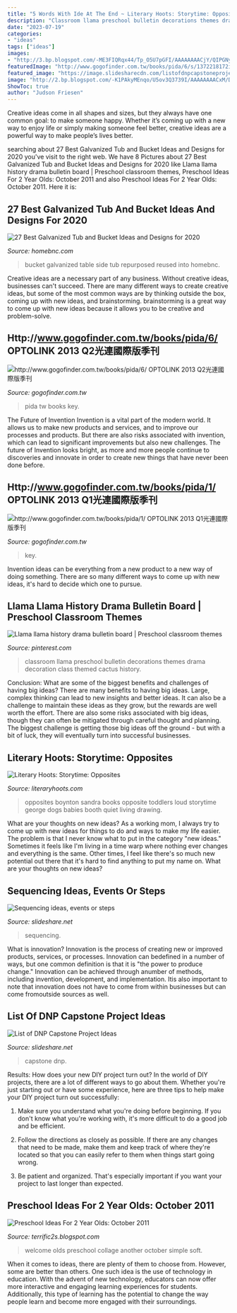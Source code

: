 ```yaml
---
title: "5 Words With Ide At The End ~ Literary Hoots: Storytime: Opposites"
description: "Classroom llama preschool bulletin decorations themes drama decoration class themed cactus history"
date: "2023-07-19"
categories:
- "ideas"
tags: ["ideas"]
images:
- "http://3.bp.blogspot.com/-ME3FIQRqx44/Tp_O5U7pGFI/AAAAAAAACjY/QIPGNypNvZQ/s1600/IMG_9859.JPG"
featuredImage: "http://www.gogofinder.com.tw/books/pida/6/s/1372218172irmj7ADf.jpg"
featured_image: "https://image.slidesharecdn.com/listofdnpcapstoneprojectideas-170223011326/95/list-of-dnp-capstone-project-ideas-1-638.jpg?cb=1487812421"
image: "http://2.bp.blogspot.com/-K1PAkyMEnqo/U5ov3Q3739I/AAAAAAAACxM/DcY7IokvWXc/s1600/opposites.jpg"
ShowToc: true
author: "Judson Friesen"
---
```



Creative ideas come in all shapes and sizes, but they always have one common goal: to make someone happy. Whether it’s coming up with a new way to enjoy life or simply making someone feel better, creative ideas are a powerful way to make people’s lives better.

	

		
searching about 27 Best Galvanized Tub and Bucket Ideas and Designs for 2020 you've visit to the right web. We have 8 Pictures about 27 Best Galvanized Tub and Bucket Ideas and Designs for 2020 like Llama llama history drama bulletin board | Preschool classroom themes, Preschool Ideas For 2 Year Olds: October 2011 and also Preschool Ideas For 2 Year Olds: October 2011. Here it is:
		
    
## 27 Best Galvanized Tub And Bucket Ideas And Designs For 2020

<img loading=lazy src="https://homebnc.com/homeimg/2017/08/04-galvanized-tub-bucket-ideas-reused-repurposed-homebnc.jpg" onerror="this.onerror=null;this.src='https://tse1.mm.bing.net/th?id=OIP.SKt4oj_16P8WcTbuahtfoQHaLE&amp;pid=15.1';" alt="27 Best Galvanized Tub and Bucket Ideas and Designs for 2020">

_Source: homebnc.com_

>bucket galvanized table side tub repurposed reused into homebnc. 

	

Creative ideas are a necessary part of any business. Without creative ideas, businesses can't succeed. There are many different ways to create creative ideas, but some of the most common ways are by thinking outside the box, coming up with new ideas, and brainstorming. brainstorming is a great way to come up with new ideas because it allows you to be creative and problem-solve.

    
## Http://www.gogofinder.com.tw/books/pida/6/ OPTOLINK 2013 Q2光連國際版季刊

<img loading=lazy src="http://www.gogofinder.com.tw/books/pida/6/s/1372218172irmj7ADf.jpg" onerror="this.onerror=null;this.src='https://tse4.mm.bing.net/th?id=OIP.z7-EeeQ_J0bsWZInD5bBvQHaKf&amp;pid=15.1';" alt="http://www.gogofinder.com.tw/books/pida/6/ OPTOLINK 2013 Q2光連國際版季刊">

_Source: gogofinder.com.tw_

>pida tw books key. 

	

The Future of Invention
Invention is a vital part of the modern world. It allows us to make new products and services, and to improve our processes and products. But there are also risks associated with invention, which can lead to significant improvements but also new challenges. The future of Invention looks bright, as more and more people continue to discoveries and innovate in order to create new things that have never been done before.

    
## Http://www.gogofinder.com.tw/books/pida/1/ OPTOLINK 2013 Q1光連國際版季刊

<img loading=lazy src="http://www.gogofinder.com.tw/books/pida/1/s/1372214534ikRSmFBn.jpg" onerror="this.onerror=null;this.src='https://tse3.mm.bing.net/th?id=OIP.WjSRnqdG4dOjSRcYpg-bgQHaKf&amp;pid=15.1';" alt="http://www.gogofinder.com.tw/books/pida/1/ OPTOLINK 2013 Q1光連國際版季刊">

_Source: gogofinder.com.tw_

>key. 

	

Invention ideas can be everything from a new product to a new way of doing something. There are so many different ways to come up with new ideas, it's hard to decide which one to pursue.

    
## Llama Llama History Drama Bulletin Board | Preschool Classroom Themes

<img loading=lazy src="https://i.pinimg.com/736x/41/14/d9/4114d9ffa89ef768b3f5d9f1bfd68e18.jpg" onerror="this.onerror=null;this.src='https://tse4.mm.bing.net/th?id=OIP.AGscQsktPXkJ-_wWXS7xJwHaNK&amp;pid=15.1';" alt="Llama llama history drama bulletin board | Preschool classroom themes">

_Source: pinterest.com_

>classroom llama preschool bulletin decorations themes drama decoration class themed cactus history. 

	

Conclusion: What are some of the biggest benefits and challenges of having big ideas?
There are many benefits to having big ideas. Large, complex thinking can lead to new insights and better ideas. It can also be a challenge to maintain these ideas as they grow, but the rewards are well worth the effort. There are also some risks associated with big ideas, though they can often be mitigated through careful thought and planning. The biggest challenge is getting those big ideas off the ground - but with a bit of luck, they will eventually turn into successful businesses.

    
## Literary Hoots: Storytime: Opposites

<img loading=lazy src="http://2.bp.blogspot.com/-K1PAkyMEnqo/U5ov3Q3739I/AAAAAAAACxM/DcY7IokvWXc/s1600/opposites.jpg" onerror="this.onerror=null;this.src='https://tse2.mm.bing.net/th?id=OIP.y0dOG7_J_v3-K6mGZwmSMwHaHZ&amp;pid=15.1';" alt="Literary Hoots: Storytime: Opposites">

_Source: literaryhoots.com_

>opposites boynton sandra books opposite toddlers loud storytime george dogs babies booth quiet living drawing. 

	

What are your thoughts on new ideas?
As a working mom, I always try to come up with new ideas for things to do and ways to make my life easier. The problem is that I never know what to put in the category "new ideas." Sometimes it feels like I'm living in a time warp where nothing ever changes and everything is the same. Other times, I feel like there's so much new potential out there that it's hard to find anything to put my name on. What are your thoughts on new ideas?

    
## Sequencing Ideas, Events Or Steps

<img loading=lazy src="https://image.slidesharecdn.com/sequencingideaseventsorsteps-140915194240-phpapp02/95/sequencing-ideas-events-or-steps-4-638.jpg?cb=1410810206" onerror="this.onerror=null;this.src='https://tse1.mm.bing.net/th?id=OIP.qR-F7uMU8_QA3dNdGW6fggHaFj&amp;pid=15.1';" alt="Sequencing ideas, events or steps">

_Source: slideshare.net_

>sequencing. 

	

What is innovation?
Innovation is the process of creating new or improved products, services, or processes. Innovation can bedefined in a number of ways, but one common definition is that it is "the power to produce change." Innovation can be achieved through anumber of methods, including invention, development, and implementation. Itis also important to note that innovation does not have to come from within businesses but can come fromoutside sources as well.

    
## List Of DNP Capstone Project Ideas

<img loading=lazy src="https://image.slidesharecdn.com/listofdnpcapstoneprojectideas-170223011326/95/list-of-dnp-capstone-project-ideas-1-638.jpg?cb=1487812421" onerror="this.onerror=null;this.src='https://tse1.mm.bing.net/th?id=OIP.Ipl8K-tYlhwTj0PBhe94JQHaKe&amp;pid=15.1';" alt="List of DNP Capstone Project Ideas">

_Source: slideshare.net_

>capstone dnp. 

	

Results: How does your new DIY project turn out?
In the world of DIY projects, there are a lot of different ways to go about them. Whether you're just starting out or have some experience, here are three tips to help make your DIY project turn out successfully:
1. Make sure you understand what you're doing before beginning. If you don't know what you're working with, it's more difficult to do a good job and be efficient.

2. Follow the directions as closely as possible. If there are any changes that need to be made, make them and keep track of where they're located so that you can easily refer to them when things start going wrong.

3. Be patient and organized. That's especially important if you want your project to last longer than expected.

    
## Preschool Ideas For 2 Year Olds: October 2011

<img loading=lazy src="http://3.bp.blogspot.com/-ME3FIQRqx44/Tp_O5U7pGFI/AAAAAAAACjY/QIPGNypNvZQ/s1600/IMG_9859.JPG" onerror="this.onerror=null;this.src='https://tse2.mm.bing.net/th?id=OIP.I6qoJy1rjZXCkBzCVgq2lwHaFj&amp;pid=15.1';" alt="Preschool Ideas For 2 Year Olds: October 2011">

_Source: terrific2s.blogspot.com_

>welcome olds preschool collage another october simple soft. 

	

When it comes to ideas, there are plenty of them to choose from. However, some are better than others. One such idea is the use of technology in education. With the advent of new technology, educators can now offer more interactive and engaging learning experiences for students. Additionally, this type of learning has the potential to change the way people learn and become more engaged with their surroundings.

